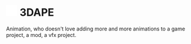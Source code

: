 # <img src="UI/Icons/apeW.png" alt="Icon" width="30" height="30"> 3DAPE
  Animation, who doesn't love adding more and more animations to a game project, a mod, a vfx project.
